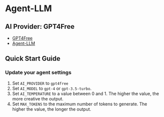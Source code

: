 # Agent-LLM

## AI Provider: GPT4Free

- [GPT4Free](https://github.com/xtekky/gpt4free)
- [Agent-LLM](https://github.com/Josh-XT/Agent-LLM)

## Quick Start Guide
### Update your agent settings
1. Set `AI_PROVIDER` to `gpt4free`
2. Set `AI_MODEL` to `gpt-4` or `gpt-3.5-turbo`.
3. Set `AI_TEMPERATURE` to a value between 0 and 1. The higher the value, the more creative the output.
4. Set `MAX_TOKENS` to the maximum number of tokens to generate. The higher the value, the longer the output.
